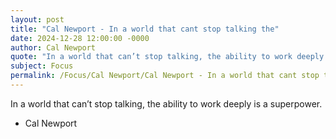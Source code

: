 ```yaml
---
layout: post
title: "Cal Newport - In a world that cant stop talking the"
date: 2024-12-28 12:00:00 -0000
author: Cal Newport
quote: "In a world that can’t stop talking, the ability to work deeply is a superpower."
subject: Focus
permalink: /Focus/Cal Newport/Cal Newport - In a world that cant stop talking the
---
```


In a world that can’t stop talking, the ability to work deeply is a superpower.

- Cal Newport
